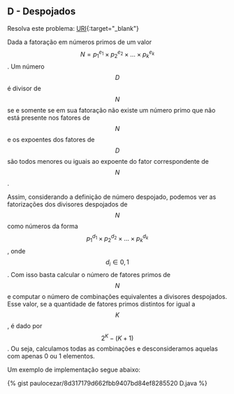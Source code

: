 
## D - Despojados

Resolva este problema:
[URI][uri-2661]{:target="_blank"}

Dada a fatoração em números primos de um valor $$N = p_1^{e_1} \times p_2^{e_2} \times \dots \times p_k^{e_k}$$. Um número $$D$$ é divisor de $$N$$ se e somente se em sua fatoração não existe um número primo que não está presente nos fatores de $$N$$ e os expoentes dos fatores de $$D$$ são todos menores ou iguais ao expoente do fator correspondente de $$N$$.

Assim, considerando a definição de número despojado, podemos ver as fatorizações dos divisores despojados de $$N$$ como números da forma $$p_1^{d_1} \times p_2^{d_2} \times \dots \times p_k^{d_k}$$, onde $$d_i \in {0, 1}$$. Com isso basta calcular o número de fatores primos de $$N$$ e computar o número de combinações equivalentes a divisores despojados. Esse valor, se a quantidade de fatores primos distintos for igual a $$K$$, é dado por $$2^K - (K+1)$$. Ou seja, calculamos todas as combinações e desconsideramos aquelas com apenas 0 ou 1 elementos.

Um exemplo de implementação segue abaixo:

{% gist paulocezar/8d317179d662fbb9407bd84ef8285520 D.java %}


[uri-2661]:     https://www.urionlinejudge.com.br/judge/pt/problems/view/2661
